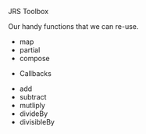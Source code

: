 JRS Toolbox

Our handy functions that we can re-use.

* map
* partial
* compose

- Callbacks

* add
* subtract
* mutliply
* divideBy
* divisibleBy

